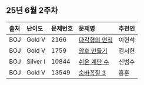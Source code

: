 ## 25년 6월 2주차
|출처|난이도|문제번호|문제명|추천인|
|:---|:---|:---|:---|:---|
|BOJ|Gold V|2166|[다각형의 면적](https://www.acmicpc.net/problem/2166)|이현석|
|BOJ|Gold V|1759|[암호 만들기](http://acmicpc.net/problem/1759)|김서현|
|BOJ|Silver I|10844|[쉬운 계단 수](https://www.acmicpc.net/problem/10844)|신범수|
|BOJ|Gold V|13549|[숨바꼭질 3](https://www.acmicpc.net/problem/13549)|홍훈|
